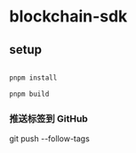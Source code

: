 # blockchain-sdk

## setup

```bash

pnpm install

pnpm build

```

### 推送标签到 GitHub

git push --follow-tags
